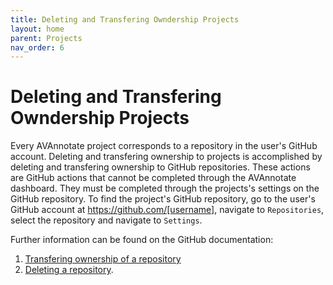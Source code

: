 ```yaml
---
title: Deleting and Transfering Owndership Projects
layout: home
parent: Projects
nav_order: 6
---
```

# Deleting and Transfering Owndership Projects
Every AVAnnotate project corresponds to a repository in the user's GitHub account. Deleting and transfering ownership to projects is accomplished by deleting and transfering ownership to GitHub repositories. These actions are GitHub actions that cannot be completed through the AVAnnotate dashboard. They must be completed through the projects's settings on the GitHub repository. To find the project's GitHub repository, go to the user's GitHub account at https://github.com/[username], navigate to `Repositories`, select the repository and navigate to `Settings`. 

Further information can be found on the GitHub documentation:
1. [Transfering ownership of a repository](https://docs.github.com/en/repositories/creating-and-managing-repositories/deleting-a-repository) 
2. [Deleting a repository](https://docs.github.com/en/repositories/creating-and-managing-repositories/transferring-a-repository). 
